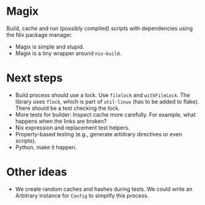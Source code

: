 
# Magix

Build, cache and run (possibly compiled) scripts with dependencies using the Nix
package manager.

-   Magix is simple and stupid.
-   Magix is a tiny wrapper around `nix-build`.


# Next steps

-   Build process should use a lock. Use `filelock` and `withFileLock`. The
    library uses `flock`, which is part of `util-linux` (has to be added to
    flake). There should be a test checking the lock.
-   More tests for builder: Inspect cache more carefully. For example, what
    happens when the links are broken?
-   Nix expression and replacement test helpers.
-   Property-based testing (e.g., generate arbitrary directives or even scripts).
-   Python, make it happen.


# Other ideas

-   We create random caches and hashes during tests. We could write an Arbitrary
    instance for `Config` to simplify this process.

